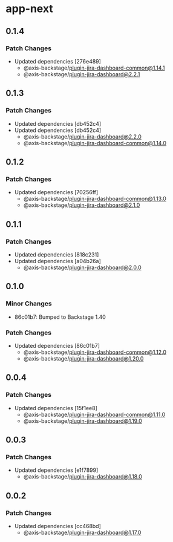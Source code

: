 # app-next

## 0.1.4

### Patch Changes

- Updated dependencies [276e489]
  - @axis-backstage/plugin-jira-dashboard-common@1.14.1
  - @axis-backstage/plugin-jira-dashboard@2.2.1

## 0.1.3

### Patch Changes

- Updated dependencies [db452c4]
- Updated dependencies [db452c4]
  - @axis-backstage/plugin-jira-dashboard@2.2.0
  - @axis-backstage/plugin-jira-dashboard-common@1.14.0

## 0.1.2

### Patch Changes

- Updated dependencies [70256ff]
  - @axis-backstage/plugin-jira-dashboard-common@1.13.0
  - @axis-backstage/plugin-jira-dashboard@2.1.0

## 0.1.1

### Patch Changes

- Updated dependencies [818c231]
- Updated dependencies [a04b26a]
  - @axis-backstage/plugin-jira-dashboard@2.0.0

## 0.1.0

### Minor Changes

- 86c01b7: Bumped to Backstage 1.40

### Patch Changes

- Updated dependencies [86c01b7]
  - @axis-backstage/plugin-jira-dashboard-common@1.12.0
  - @axis-backstage/plugin-jira-dashboard@1.20.0

## 0.0.4

### Patch Changes

- Updated dependencies [15f1ee8]
  - @axis-backstage/plugin-jira-dashboard-common@1.11.0
  - @axis-backstage/plugin-jira-dashboard@1.19.0

## 0.0.3

### Patch Changes

- Updated dependencies [e1f7899]
  - @axis-backstage/plugin-jira-dashboard@1.18.0

## 0.0.2

### Patch Changes

- Updated dependencies [cc468bd]
  - @axis-backstage/plugin-jira-dashboard@1.17.0
